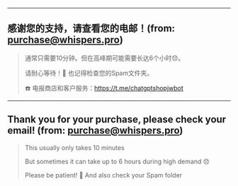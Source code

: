 - - -

## 感谢您的支持，请查看您的电邮！(from: purchase@whispers.pro)
> 通常只需要10分钟。但在高峰期可能需要长达6个小时😞。
> 
> 请耐心等待！🙏 也记得检查您的Spam文件夹。
>
> ☎️ 电报商店和客户服务：https://t.me/chatgptshopjwbot

- - -

## Thank you for your purchase, please check your email! (from: purchase@whispers.pro)

> This usually only takes 10 minutes
> 
> But sometimes it can take up to 6 hours during high demand 😞
> 
> Please be patient! 🙏 And also check your Spam folder 
